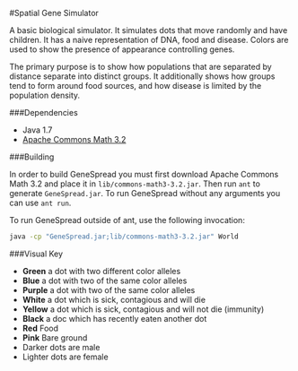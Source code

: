 #Spatial Gene Simulator

A basic biological simulator. It simulates dots that move randomly and have children.
It has a naive representation of DNA, food and disease.
Colors are used to show the presence of appearance controlling genes.

The primary purpose is to show how populations that are separated by distance separate into distinct groups.
It additionally shows how groups tend to form around food sources, and how disease is limited by the population density.

###Dependencies

 * Java 1.7
 * [Apache Commons Math 3.2](http://commons.apache.org/proper/commons-math/)

###Building

In order to build GeneSpread you must first download Apache Commons Math 3.2 and place it in `lib/commons-math3-3.2.jar`.
Then run `ant` to generate `GeneSpread.jar`. To run GeneSpread without any arguments you can use `ant run`.

To run GeneSpread outside of ant, use the following invocation:

```bash
java -cp "GeneSpread.jar;lib/commons-math3-3.2.jar" World
```

###Visual Key

 * **Green** a dot with two different color alleles
 * **Blue** a dot with two of the same color alleles
 * **Purple** a dot with two of the same color alleles
 * **White** a dot which is sick, contagious and will die
 * **Yellow** a dot which is sick, contagious and will not die (immunity)
 * **Black** a doc which has recently eaten another dot
 * **Red** Food
 * **Pink** Bare ground
 * Darker dots are male
 * Lighter dots are female
